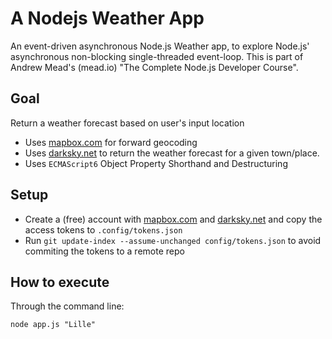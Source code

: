 # A Nodejs Weather App
An event-driven asynchronous Node.js Weather app, to explore Node.js' asynchronous non-blocking single-threaded event-loop.
This is part of Andrew Mead's (mead.io) "The Complete Node.js Developer Course".

## Goal
Return a weather forecast based on user's input location

* Uses [mapbox.com](mapbox.com) for forward geocoding
* Uses [darksky.net](darksky.net) to return the weather forecast for a given town/place.
* Uses `ECMAScript6` Object Property Shorthand and Destructuring

## Setup

 * Create a (free) account with [mapbox.com](mapbox.com) and [darksky.net](darksky.net) and copy the access tokens to `.config/tokens.json`
 * Run `git update-index --assume-unchanged config/tokens.json` to avoid commiting the tokens to a remote repo


## How to execute

Through the command line:

```
node app.js "Lille"
```